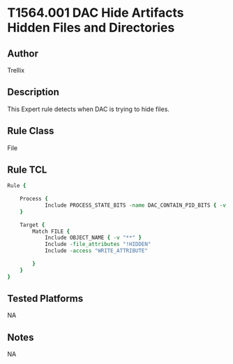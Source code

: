 # T1564.001 DAC Hide Artifacts Hidden Files and Directories

## Author
Trellix

## Description
This Expert rule detects when DAC is trying to hide files.

## Rule Class 
File

## Rule TCL
```tcl
Rule {                                                
	
    Process {                                         
            Include PROCESS_STATE_BITS -name DAC_CONTAIN_PID_BITS { -v 0x1 }
    }                                                 
                                                      
    Target {                                          
        Match FILE {                                  
            Include OBJECT_NAME { -v "**" }            
            Include -file_attributes "!HIDDEN"
            Include -access "WRITE_ATTRIBUTE"                    
                                                      
        }                                             
    }                                                 
}         
```

## Tested Platforms
NA

## Notes
NA
